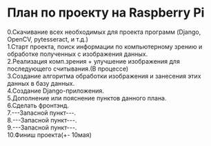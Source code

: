 # План по проекту на Raspberry Pi
0.Скачивание всех необходимых для проекта программ (Django, OpenCV, pytesseract, и т.д.)<br>
1.Старт проекта, поиск информации по компьютерному зрению и обработке полученных с изображения данных.<br>
2.Реализация комп.зрения + улучшение изображения для последующего считывания.(В процессе)<br>
3.Создание алгоритма обработки изображения и занесения этих данных в базу данных.<br>
4.Создание Django-приложения.<br>
5.Дополнение или пояснение пунктов данного плана.<br>
6.Сделать фронтэнд.<br>
7.---Запасной пункт---.<br>
8.---Запасной пункт---.<br>
9.---Запасной пункт---.<br>
10.Финиш проекта(+- 10мая)<br>
